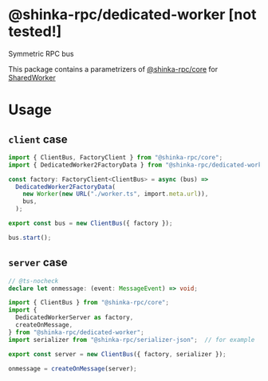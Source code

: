 # @shinka-rpc/dedicated-worker [not tested!]

Symmetric RPC bus

This package contains a parametrizers of
[@shinka-rpc/core](https://www.npmjs.com/package/@shinka-rpc/core) for
[SharedWorker](https://developer.mozilla.org/en-US/docs/Web/API/SharedWorker)

# Usage

## `client` case

```typescript
import { ClientBus, FactoryClient } from "@shinka-rpc/core";
import { DedicatedWorker2FactoryData } from "@shinka-rpc/dedicated-worker";

const factory: FactoryClient<ClientBus> = async (bus) =>
  DedicatedWorker2FactoryData(
    new Worker(new URL("./worker.ts", import.meta.url)),
    bus,
  );

export const bus = new ClientBus({ factory });

bus.start();
```

## `server` case

```typescript
// @ts-nocheck
declare let onmessage: (event: MessageEvent) => void;

import { ClientBus } from "@shinka-rpc/core";
import {
  DedicatedWorkerServer as factory,
  createOnMessage,
} from "@shinka-rpc/dedicated-worker";
import serializer from "@shinka-rpc/serializer-json";  // for example

export const server = new ClientBus({ factory, serializer });

onmessage = createOnMessage(server);
```
